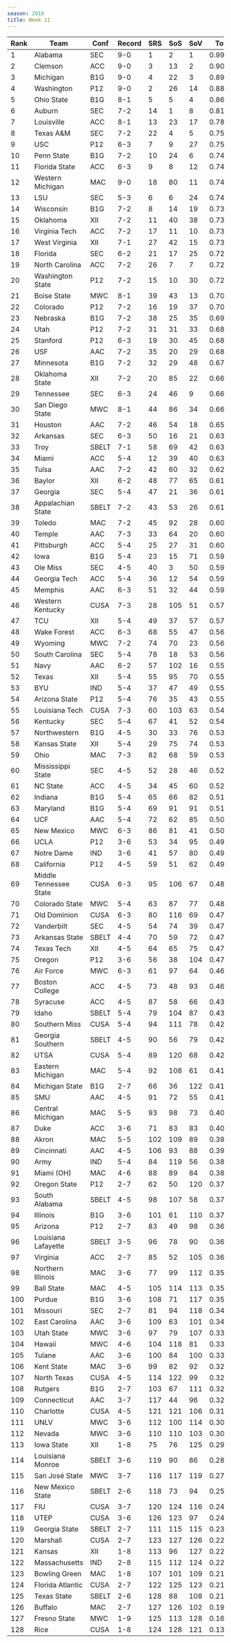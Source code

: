 ```yaml
---
season: 2016
title: Week 11
---
```

<table class="display"><thead><tr><th>Rank</th><th>Team</th><th>Conf</th><th>Record</th><th>SRS</th><th>SoS</th><th>SoV</th><th>Total</th></tr></thead><tbody>
<tr><td>1</td><td>Alabama</td><td>SEC</td><td>9-0</td><td>1</td><td>2</td><td>1</td><td>0.99666</td></tr>
<tr><td>2</td><td>Clemson</td><td>ACC</td><td>9-0</td><td>3</td><td>13</td><td>2</td><td>0.90656</td></tr>
<tr><td>3</td><td>Michigan</td><td>B1G</td><td>9-0</td><td>4</td><td>22</td><td>3</td><td>0.89064</td></tr>
<tr><td>4</td><td>Washington</td><td>P12</td><td>9-0</td><td>2</td><td>26</td><td>14</td><td>0.88004</td></tr>
<tr><td>5</td><td>Ohio State</td><td>B1G</td><td>8-1</td><td>5</td><td>5</td><td>4</td><td>0.86262</td></tr>
<tr><td>6</td><td>Auburn</td><td>SEC</td><td>7-2</td><td>14</td><td>1</td><td>8</td><td>0.81283</td></tr>
<tr><td>7</td><td>Louisville</td><td>ACC</td><td>8-1</td><td>13</td><td>23</td><td>17</td><td>0.78180</td></tr>
<tr><td>8</td><td>Texas A&M</td><td>SEC</td><td>7-2</td><td>22</td><td>4</td><td>5</td><td>0.75380</td></tr>
<tr><td>9</td><td>USC</td><td>P12</td><td>6-3</td><td>7</td><td>9</td><td>27</td><td>0.75306</td></tr>
<tr><td>10</td><td>Penn State</td><td>B1G</td><td>7-2</td><td>10</td><td>24</td><td>6</td><td>0.74768</td></tr>
<tr><td>11</td><td>Florida State</td><td>ACC</td><td>6-3</td><td>9</td><td>8</td><td>12</td><td>0.74218</td></tr>
<tr><td>12</td><td>Western Michigan</td><td>MAC</td><td>9-0</td><td>18</td><td>80</td><td>11</td><td>0.74166</td></tr>
<tr><td>13</td><td>LSU</td><td>SEC</td><td>5-3</td><td>6</td><td>6</td><td>24</td><td>0.74043</td></tr>
<tr><td>14</td><td>Wisconsin</td><td>B1G</td><td>7-2</td><td>8</td><td>14</td><td>19</td><td>0.73984</td></tr>
<tr><td>15</td><td>Oklahoma</td><td>XII</td><td>7-2</td><td>11</td><td>40</td><td>38</td><td>0.73960</td></tr>
<tr><td>16</td><td>Virginia Tech</td><td>ACC</td><td>7-2</td><td>17</td><td>11</td><td>10</td><td>0.73453</td></tr>
<tr><td>17</td><td>West Virginia</td><td>XII</td><td>7-1</td><td>27</td><td>42</td><td>15</td><td>0.73409</td></tr>
<tr><td>18</td><td>Florida</td><td>SEC</td><td>6-2</td><td>21</td><td>17</td><td>25</td><td>0.72847</td></tr>
<tr><td>19</td><td>North Carolina</td><td>ACC</td><td>7-2</td><td>26</td><td>7</td><td>7</td><td>0.72572</td></tr>
<tr><td>20</td><td>Washington State</td><td>P12</td><td>7-2</td><td>15</td><td>10</td><td>30</td><td>0.72032</td></tr>
<tr><td>21</td><td>Boise State</td><td>MWC</td><td>8-1</td><td>39</td><td>43</td><td>13</td><td>0.70880</td></tr>
<tr><td>22</td><td>Colorado</td><td>P12</td><td>7-2</td><td>16</td><td>19</td><td>37</td><td>0.70612</td></tr>
<tr><td>23</td><td>Nebraska</td><td>B1G</td><td>7-2</td><td>38</td><td>25</td><td>35</td><td>0.69697</td></tr>
<tr><td>24</td><td>Utah</td><td>P12</td><td>7-2</td><td>31</td><td>31</td><td>33</td><td>0.68430</td></tr>
<tr><td>25</td><td>Stanford</td><td>P12</td><td>6-3</td><td>19</td><td>30</td><td>45</td><td>0.68175</td></tr>
<tr><td>26</td><td>USF</td><td>AAC</td><td>7-2</td><td>35</td><td>20</td><td>29</td><td>0.68124</td></tr>
<tr><td>27</td><td>Minnesota</td><td>B1G</td><td>7-2</td><td>32</td><td>29</td><td>48</td><td>0.67808</td></tr>
<tr><td>28</td><td>Oklahoma State</td><td>XII</td><td>7-2</td><td>20</td><td>85</td><td>22</td><td>0.66487</td></tr>
<tr><td>29</td><td>Tennessee</td><td>SEC</td><td>6-3</td><td>24</td><td>46</td><td>9</td><td>0.66439</td></tr>
<tr><td>30</td><td>San Diego State</td><td>MWC</td><td>8-1</td><td>44</td><td>86</td><td>34</td><td>0.66222</td></tr>
<tr><td>31</td><td>Houston</td><td>AAC</td><td>7-2</td><td>46</td><td>54</td><td>18</td><td>0.65022</td></tr>
<tr><td>32</td><td>Arkansas</td><td>SEC</td><td>6-3</td><td>50</td><td>16</td><td>21</td><td>0.63962</td></tr>
<tr><td>33</td><td>Troy</td><td>SBELT</td><td>7-1</td><td>58</td><td>69</td><td>42</td><td>0.63731</td></tr>
<tr><td>34</td><td>Miami</td><td>ACC</td><td>5-4</td><td>12</td><td>39</td><td>40</td><td>0.63435</td></tr>
<tr><td>35</td><td>Tulsa</td><td>AAC</td><td>7-2</td><td>42</td><td>60</td><td>32</td><td>0.62093</td></tr>
<tr><td>36</td><td>Baylor</td><td>XII</td><td>6-2</td><td>48</td><td>77</td><td>65</td><td>0.61939</td></tr>
<tr><td>37</td><td>Georgia</td><td>SEC</td><td>5-4</td><td>47</td><td>21</td><td>36</td><td>0.61817</td></tr>
<tr><td>38</td><td>Appalachian State</td><td>SBELT</td><td>7-2</td><td>43</td><td>53</td><td>26</td><td>0.61498</td></tr>
<tr><td>39</td><td>Toledo</td><td>MAC</td><td>7-2</td><td>45</td><td>92</td><td>28</td><td>0.60714</td></tr>
<tr><td>40</td><td>Temple</td><td>AAC</td><td>7-3</td><td>33</td><td>64</td><td>20</td><td>0.60461</td></tr>
<tr><td>41</td><td>Pittsburgh</td><td>ACC</td><td>5-4</td><td>25</td><td>27</td><td>31</td><td>0.60422</td></tr>
<tr><td>42</td><td>Iowa</td><td>B1G</td><td>5-4</td><td>23</td><td>15</td><td>71</td><td>0.59758</td></tr>
<tr><td>43</td><td>Ole Miss</td><td>SEC</td><td>4-5</td><td>40</td><td>3</td><td>50</td><td>0.59684</td></tr>
<tr><td>44</td><td>Georgia Tech</td><td>ACC</td><td>5-4</td><td>36</td><td>12</td><td>54</td><td>0.59338</td></tr>
<tr><td>45</td><td>Memphis</td><td>AAC</td><td>6-3</td><td>51</td><td>32</td><td>44</td><td>0.59056</td></tr>
<tr><td>46</td><td>Western Kentucky</td><td>CUSA</td><td>7-3</td><td>28</td><td>105</td><td>51</td><td>0.57356</td></tr>
<tr><td>47</td><td>TCU</td><td>XII</td><td>5-4</td><td>49</td><td>37</td><td>57</td><td>0.57259</td></tr>
<tr><td>48</td><td>Wake Forest</td><td>ACC</td><td>6-3</td><td>68</td><td>55</td><td>47</td><td>0.56996</td></tr>
<tr><td>49</td><td>Wyoming</td><td>MWC</td><td>7-2</td><td>74</td><td>70</td><td>23</td><td>0.56543</td></tr>
<tr><td>50</td><td>South Carolina</td><td>SEC</td><td>5-4</td><td>78</td><td>18</td><td>53</td><td>0.56280</td></tr>
<tr><td>51</td><td>Navy</td><td>AAC</td><td>6-2</td><td>57</td><td>102</td><td>16</td><td>0.55606</td></tr>
<tr><td>52</td><td>Texas</td><td>XII</td><td>5-4</td><td>55</td><td>95</td><td>70</td><td>0.55463</td></tr>
<tr><td>53</td><td>BYU</td><td>IND</td><td>5-4</td><td>37</td><td>47</td><td>49</td><td>0.55394</td></tr>
<tr><td>54</td><td>Arizona State</td><td>P12</td><td>5-4</td><td>76</td><td>35</td><td>43</td><td>0.55226</td></tr>
<tr><td>55</td><td>Louisiana Tech</td><td>CUSA</td><td>7-3</td><td>60</td><td>103</td><td>63</td><td>0.54946</td></tr>
<tr><td>56</td><td>Kentucky</td><td>SEC</td><td>5-4</td><td>67</td><td>41</td><td>52</td><td>0.54922</td></tr>
<tr><td>57</td><td>Northwestern</td><td>B1G</td><td>4-5</td><td>30</td><td>33</td><td>76</td><td>0.53935</td></tr>
<tr><td>58</td><td>Kansas State</td><td>XII</td><td>5-4</td><td>29</td><td>75</td><td>74</td><td>0.53862</td></tr>
<tr><td>59</td><td>Ohio</td><td>MAC</td><td>7-3</td><td>82</td><td>68</td><td>59</td><td>0.53184</td></tr>
<tr><td>60</td><td>Mississippi State</td><td>SEC</td><td>4-5</td><td>52</td><td>28</td><td>46</td><td>0.52893</td></tr>
<tr><td>61</td><td>NC State</td><td>ACC</td><td>4-5</td><td>34</td><td>45</td><td>60</td><td>0.52104</td></tr>
<tr><td>62</td><td>Indiana</td><td>B1G</td><td>5-4</td><td>65</td><td>66</td><td>82</td><td>0.51834</td></tr>
<tr><td>63</td><td>Maryland</td><td>B1G</td><td>5-4</td><td>69</td><td>91</td><td>91</td><td>0.51208</td></tr>
<tr><td>64</td><td>UCF</td><td>AAC</td><td>5-4</td><td>72</td><td>62</td><td>85</td><td>0.50582</td></tr>
<tr><td>65</td><td>New Mexico</td><td>MWC</td><td>6-3</td><td>86</td><td>81</td><td>41</td><td>0.50483</td></tr>
<tr><td>66</td><td>UCLA</td><td>P12</td><td>3-6</td><td>53</td><td>34</td><td>95</td><td>0.49563</td></tr>
<tr><td>67</td><td>Notre Dame</td><td>IND</td><td>3-6</td><td>41</td><td>57</td><td>80</td><td>0.49429</td></tr>
<tr><td>68</td><td>California</td><td>P12</td><td>4-5</td><td>59</td><td>51</td><td>62</td><td>0.49294</td></tr>
<tr><td>69</td><td>Middle Tennessee State</td><td>CUSA</td><td>6-3</td><td>95</td><td>106</td><td>67</td><td>0.48697</td></tr>
<tr><td>70</td><td>Colorado State</td><td>MWC</td><td>5-4</td><td>63</td><td>87</td><td>77</td><td>0.48261</td></tr>
<tr><td>71</td><td>Old Dominion</td><td>CUSA</td><td>6-3</td><td>80</td><td>116</td><td>69</td><td>0.47986</td></tr>
<tr><td>72</td><td>Vanderbilt</td><td>SEC</td><td>4-5</td><td>54</td><td>74</td><td>39</td><td>0.47900</td></tr>
<tr><td>73</td><td>Arkansas State</td><td>SBELT</td><td>4-4</td><td>70</td><td>59</td><td>72</td><td>0.47898</td></tr>
<tr><td>74</td><td>Texas Tech</td><td>XII</td><td>4-5</td><td>64</td><td>65</td><td>75</td><td>0.47712</td></tr>
<tr><td>75</td><td>Oregon</td><td>P12</td><td>3-6</td><td>56</td><td>38</td><td>104</td><td>0.47328</td></tr>
<tr><td>76</td><td>Air Force</td><td>MWC</td><td>6-3</td><td>61</td><td>97</td><td>64</td><td>0.46956</td></tr>
<tr><td>77</td><td>Boston College</td><td>ACC</td><td>4-5</td><td>73</td><td>48</td><td>93</td><td>0.46801</td></tr>
<tr><td>78</td><td>Syracuse</td><td>ACC</td><td>4-5</td><td>87</td><td>58</td><td>66</td><td>0.43851</td></tr>
<tr><td>79</td><td>Idaho</td><td>SBELT</td><td>5-4</td><td>79</td><td>104</td><td>87</td><td>0.43120</td></tr>
<tr><td>80</td><td>Southern Miss</td><td>CUSA</td><td>5-4</td><td>94</td><td>111</td><td>78</td><td>0.42991</td></tr>
<tr><td>81</td><td>Georgia Southern</td><td>SBELT</td><td>4-5</td><td>90</td><td>56</td><td>79</td><td>0.42562</td></tr>
<tr><td>82</td><td>UTSA</td><td>CUSA</td><td>5-4</td><td>89</td><td>120</td><td>68</td><td>0.42226</td></tr>
<tr><td>83</td><td>Eastern Michigan</td><td>MAC</td><td>5-4</td><td>92</td><td>108</td><td>61</td><td>0.41978</td></tr>
<tr><td>84</td><td>Michigan State</td><td>B1G</td><td>2-7</td><td>66</td><td>36</td><td>122</td><td>0.41728</td></tr>
<tr><td>85</td><td>SMU</td><td>AAC</td><td>4-5</td><td>91</td><td>72</td><td>55</td><td>0.41475</td></tr>
<tr><td>86</td><td>Central Michigan</td><td>MAC</td><td>5-5</td><td>93</td><td>98</td><td>73</td><td>0.40917</td></tr>
<tr><td>87</td><td>Duke</td><td>ACC</td><td>3-6</td><td>71</td><td>83</td><td>83</td><td>0.40577</td></tr>
<tr><td>88</td><td>Akron</td><td>MAC</td><td>5-5</td><td>102</td><td>109</td><td>89</td><td>0.39924</td></tr>
<tr><td>89</td><td>Cincinnati</td><td>AAC</td><td>4-5</td><td>106</td><td>93</td><td>88</td><td>0.39824</td></tr>
<tr><td>90</td><td>Army</td><td>IND</td><td>5-4</td><td>84</td><td>119</td><td>56</td><td>0.38769</td></tr>
<tr><td>91</td><td>Miami (OH)</td><td>MAC</td><td>4-6</td><td>88</td><td>89</td><td>84</td><td>0.38042</td></tr>
<tr><td>92</td><td>Oregon State</td><td>P12</td><td>2-7</td><td>62</td><td>50</td><td>120</td><td>0.37888</td></tr>
<tr><td>93</td><td>South Alabama</td><td>SBELT</td><td>4-5</td><td>98</td><td>107</td><td>58</td><td>0.37332</td></tr>
<tr><td>94</td><td>Illinois</td><td>B1G</td><td>3-6</td><td>101</td><td>61</td><td>110</td><td>0.37088</td></tr>
<tr><td>95</td><td>Arizona</td><td>P12</td><td>2-7</td><td>83</td><td>49</td><td>98</td><td>0.36778</td></tr>
<tr><td>96</td><td>Louisiana Lafayette</td><td>SBELT</td><td>3-5</td><td>96</td><td>78</td><td>90</td><td>0.36512</td></tr>
<tr><td>97</td><td>Virginia</td><td>ACC</td><td>2-7</td><td>85</td><td>52</td><td>105</td><td>0.36409</td></tr>
<tr><td>98</td><td>Northern Illinois</td><td>MAC</td><td>3-6</td><td>77</td><td>99</td><td>112</td><td>0.35878</td></tr>
<tr><td>99</td><td>Ball State</td><td>MAC</td><td>4-5</td><td>105</td><td>114</td><td>113</td><td>0.35163</td></tr>
<tr><td>100</td><td>Purdue</td><td>B1G</td><td>3-6</td><td>108</td><td>71</td><td>117</td><td>0.35101</td></tr>
<tr><td>101</td><td>Missouri</td><td>SEC</td><td>2-7</td><td>81</td><td>94</td><td>118</td><td>0.34556</td></tr>
<tr><td>102</td><td>East Carolina</td><td>AAC</td><td>3-6</td><td>109</td><td>63</td><td>101</td><td>0.34524</td></tr>
<tr><td>103</td><td>Utah State</td><td>MWC</td><td>3-6</td><td>97</td><td>79</td><td>107</td><td>0.33500</td></tr>
<tr><td>104</td><td>Hawaii</td><td>MWC</td><td>4-6</td><td>104</td><td>118</td><td>81</td><td>0.33311</td></tr>
<tr><td>105</td><td>Tulane</td><td>AAC</td><td>3-6</td><td>100</td><td>84</td><td>100</td><td>0.33253</td></tr>
<tr><td>106</td><td>Kent State</td><td>MAC</td><td>3-6</td><td>99</td><td>82</td><td>92</td><td>0.32656</td></tr>
<tr><td>107</td><td>North Texas</td><td>CUSA</td><td>4-5</td><td>114</td><td>122</td><td>99</td><td>0.32518</td></tr>
<tr><td>108</td><td>Rutgers</td><td>B1G</td><td>2-7</td><td>103</td><td>67</td><td>111</td><td>0.32355</td></tr>
<tr><td>109</td><td>Connecticut</td><td>AAC</td><td>3-7</td><td>117</td><td>44</td><td>96</td><td>0.32327</td></tr>
<tr><td>110</td><td>Charlotte</td><td>CUSA</td><td>4-5</td><td>121</td><td>121</td><td>106</td><td>0.31121</td></tr>
<tr><td>111</td><td>UNLV</td><td>MWC</td><td>3-6</td><td>112</td><td>100</td><td>114</td><td>0.30370</td></tr>
<tr><td>112</td><td>Nevada</td><td>MWC</td><td>3-6</td><td>110</td><td>110</td><td>103</td><td>0.30029</td></tr>
<tr><td>113</td><td>Iowa State</td><td>XII</td><td>1-8</td><td>75</td><td>76</td><td>125</td><td>0.29826</td></tr>
<tr><td>114</td><td>Louisiana Monroe</td><td>SBELT</td><td>3-6</td><td>119</td><td>90</td><td>86</td><td>0.28624</td></tr>
<tr><td>115</td><td>San José State</td><td>MWC</td><td>3-7</td><td>116</td><td>117</td><td>119</td><td>0.27265</td></tr>
<tr><td>116</td><td>New Mexico State</td><td>SBELT</td><td>2-6</td><td>118</td><td>73</td><td>94</td><td>0.25130</td></tr>
<tr><td>117</td><td>FIU</td><td>CUSA</td><td>3-7</td><td>120</td><td>124</td><td>116</td><td>0.24771</td></tr>
<tr><td>118</td><td>UTEP</td><td>CUSA</td><td>3-6</td><td>126</td><td>123</td><td>97</td><td>0.24447</td></tr>
<tr><td>119</td><td>Georgia State</td><td>SBELT</td><td>2-7</td><td>111</td><td>115</td><td>115</td><td>0.23354</td></tr>
<tr><td>120</td><td>Marshall</td><td>CUSA</td><td>2-7</td><td>123</td><td>127</td><td>126</td><td>0.22431</td></tr>
<tr><td>121</td><td>Kansas</td><td>XII</td><td>1-8</td><td>113</td><td>96</td><td>127</td><td>0.22286</td></tr>
<tr><td>122</td><td>Massachusetts</td><td>IND</td><td>2-8</td><td>115</td><td>112</td><td>124</td><td>0.22121</td></tr>
<tr><td>123</td><td>Bowling Green</td><td>MAC</td><td>1-8</td><td>107</td><td>101</td><td>109</td><td>0.21805</td></tr>
<tr><td>124</td><td>Florida Atlantic</td><td>CUSA</td><td>2-7</td><td>122</td><td>125</td><td>123</td><td>0.21705</td></tr>
<tr><td>125</td><td>Texas State</td><td>SBELT</td><td>2-6</td><td>128</td><td>88</td><td>108</td><td>0.21534</td></tr>
<tr><td>126</td><td>Buffalo</td><td>MAC</td><td>2-7</td><td>127</td><td>126</td><td>102</td><td>0.19262</td></tr>
<tr><td>127</td><td>Fresno State</td><td>MWC</td><td>1-9</td><td>125</td><td>113</td><td>128</td><td>0.16633</td></tr>
<tr><td>128</td><td>Rice</td><td>CUSA</td><td>1-8</td><td>124</td><td>128</td><td>121</td><td>0.13722</td></tr>
</tbody></table>
